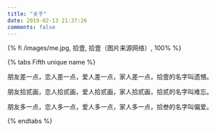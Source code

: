 ```yaml
---
title: "关于"
date: 2019-02-13 21:37:26
comments: false   
---
```

 

 

 {% fi /images/me.jpg, 拾壹, 拾壹（图片来源网络）, 100% %}


{% tabs Fifth unique name %}
<!-- tab 拾壹 -->
朋友差一点，恋人差一点，爱人差一点，家人差一点，拾壹的名字叫遗憾。
<!-- endtab -->

<!-- tab 拾贰 -->
朋友拾贰画，恋人拾贰画，爱人拾贰画，家人拾贰画，拾贰的名字叫难忘。
<!-- endtab -->

<!-- tab 拾叁 -->
朋友多一点，恋人多一点，爱人多一点，家人多一点，拾叁的名字叫偏爱。
<!-- endtab -->

{% endtabs %}
